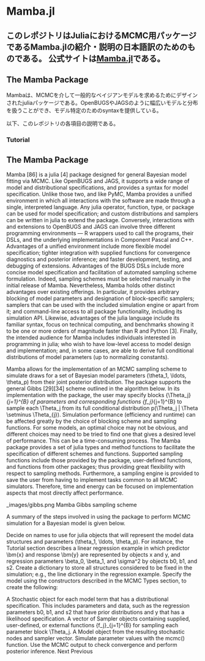 # Mamba.jl

このレポジトリはJuliaにおけるMCMC用パッケージであるMamba.jlの紹介・説明の日本語訳のためのものである。
公式サイトは[Mamba.jl](https://mambajl.readthedocs.org/en/latest/tutorial.html#mcmc-simulation)である。
-----------------------------------
## The Mamba Package
Mambaは、MCMCを介して一般的なベイジアンモデルを求めるためにデザインされたjuliaパッケージである。OpenBUGSやJAGSのように幅広いモデルと分布を扱うことができ、モデル特定のためのsyntaxを提供している。

以下、このレポジトリの各項目の説明である。
### Tutorial




## The Mamba Package
Mamba [86] is a julia [4] package designed for general Bayesian model fitting via MCMC. Like OpenBUGS and JAGS, it supports a wide range of model and distributional specifications, and provides a syntax for model specification. Unlike those two, and like PyMC, Mamba provides a unified environment in which all interactions with the software are made through a single, interpreted language. Any julia operator, function, type, or package can be used for model specification; and custom distributions and samplers can be written in julia to extend the package. Conversely, interactions with and extensions to OpenBUGS and JAGS can involve three different programming environments — R wrappers used to call the programs, their DSLs, and the underlying implementations in Component Pascal and C++. Advantages of a unified environment include more flexible model specification; tighter integration with supplied functions for convergence diagnostics and posterior inference; and faster development, testing, and debugging of extensions. Advantages of the BUGS DSLs include more concise model specification and facilitation of automated sampling scheme formulation. Indeed, sampling schemes must be selected manually in the initial release of Mamba. Nevertheless, Mamba holds other distinct advantages over existing offerings. In particular, it provides arbitrary blocking of model parameters and designation of block-specific samplers; samplers that can be used with the included simulation engine or apart from it; and command-line access to all package functionality, including its simulation API. Likewise, advantages of the julia language include its familiar syntax, focus on technical computing, and benchmarks showing it to be one or more orders of magnitude faster than R and Python [3]. Finally, the intended audience for Mamba includes individuals interested in programming in julia; who wish to have low-level access to model design and implementation; and, in some cases, are able to derive full conditional distributions of model parameters (up to normalizing constants).

Mamba allows for the implementation of an MCMC sampling scheme to simulate draws for a set of Bayesian model parameters (\theta_1, \ldots, \theta_p) from their joint posterior distribution. The package supports the general Gibbs [29][34] scheme outlined in the algorithm below. In its implementation with the package, the user may specify blocks \{\Theta_j\}_{j=1}^{B} of parameters and corresponding functions \{f_j\}_{j=1}^{B} to sample each \Theta_j from its full conditional distribution p(\Theta_j | \Theta \setminus \Theta_{j}). Simulation performance (efficiency and runtime) can be affected greatly by the choice of blocking scheme and sampling functions. For some models, an optimal choice may not be obvious, and different choices may need to be tried to find one that gives a desired level of performance. This can be a time-consuming process. The Mamba package provides a set of julia types and method functions to facilitate the specification of different schemes and functions. Supported sampling functions include those provided by the package, user-defined functions, and functions from other packages; thus providing great flexibility with respect to sampling methods. Furthermore, a sampling engine is provided to save the user from having to implement tasks common to all MCMC simulators. Therefore, time and energy can be focused on implementation aspects that most directly affect performance.

_images/gibbs.png
Mamba Gibbs sampling scheme

A summary of the steps involved in using the package to perform MCMC simulation for a Bayesian model is given below.

Decide on names to use for julia objects that will represent the model data structures and parameters (\theta_1, \ldots, \theta_p). For instance, the Tutorial section describes a linear regression example in which predictor \bm{x} and response \bm{y} are represented by objects x and y, and regression parameters \beta_0, \beta_1, and \sigma^2 by objects b0, b1, and s2.
Create a dictionary to store all structures considered to be fixed in the simulation; e.g., the line dictionary in the regression example.
Specify the model using the constructors described in the MCMC Types section, to create the following:

A Stochastic object for each model term that has a distributional specification. This includes parameters and data, such as the regression parameters b0, b1, and s2 that have prior distributions and y that has a likelihood specification.
A vector of Sampler objects containing supplied, user-defined, or external functions \{f_j\}_{j=1}^{B} for sampling each parameter block \Theta_j.
A Model object from the resulting stochastic nodes and sampler vector.
Simulate parameter values with the mcmc() function.
Use the MCMC output to check convergence and perform posterior inference.
Next  Previous


